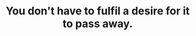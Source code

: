 ---
title: You don't have to fulfil a desire for it to pass away.
tags: buddhism mindfulness waking-up
---
